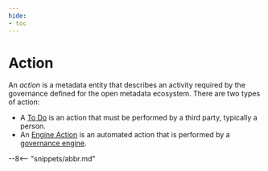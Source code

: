 ```yaml
---
hide:
- toc
---
```


<!-- SPDX-License-Identifier: CC-BY-4.0 -->
<!-- Copyright Contributors to the Egeria project. -->

# Action

An *action* is a metadata entity that describes an activity required by the governance defined for the open metadata ecosystem.  There are two types of action:

* A [To Do](/concepts/to-do) is an action that must be performed by a third party, typically a person.
* An [Engine Action](/concepts/engine-action) is an automated action that is performed by a [governance engine](/concepts/governance-engine).

--8<-- "snippets/abbr.md"
